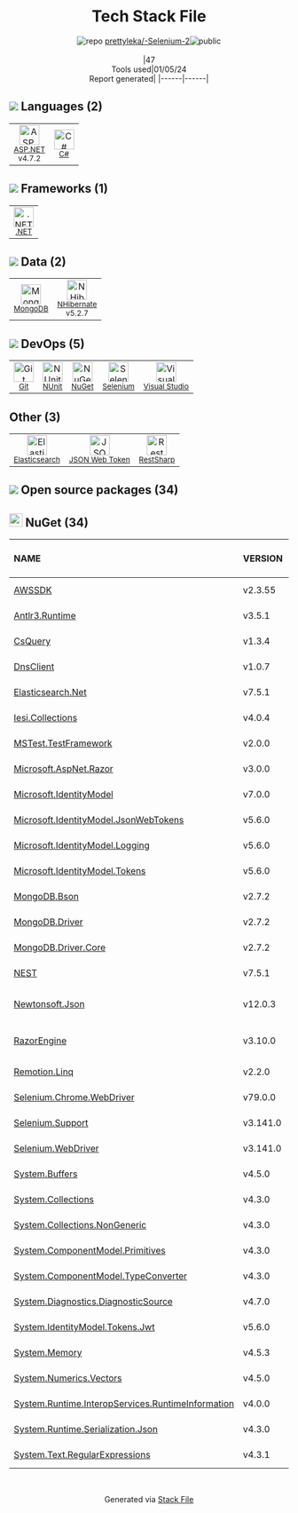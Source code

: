 <!--
&lt;--- Readme.md Snippet without images Start ---&gt;
## Tech Stack
prettyleka/-Selenium-2 is built on the following main stack:

- [Elasticsearch](https://www.elastic.co/products/elasticsearch) – Search as a Service
- [.NET](http://www.microsoft.com/net/) – Frameworks (Full Stack)
- [C#](http://csharp.net) – Languages
- [MongoDB](http://www.mongodb.com/) – Databases
- [Visual Studio](http://msdn.microsoft.com/en-us/vstudio/aa718325.aspx) – Integrated Development Environment
- [Selenium](http://www.seleniumhq.org/) – Browser Testing
- [NHibernate](https://nhibernate.info) – Object Relational Mapper (ORM)
- [NUnit](http://www.nunit.org/) – Testing Frameworks
- [JSON Web Token](http://jwt.io/) – User Management and Authentication
- [ASP.NET](https://www.asp.net/) – Languages
- [RestSharp](https://restsharp.dev/) – API Tools

Full tech stack [here](/techstack.md)

&lt;--- Readme.md Snippet without images End ---&gt;

&lt;--- Readme.md Snippet with images Start ---&gt;
## Tech Stack
prettyleka/-Selenium-2 is built on the following main stack:

- <img width='25' height='25' src='https://img.stackshare.io/service/841/Image_2019-05-20_at_4.58.04_PM.png' alt='Elasticsearch'/> [Elasticsearch](https://www.elastic.co/products/elasticsearch) – Search as a Service
- <img width='25' height='25' src='https://img.stackshare.io/service/1014/IoPy1dce_400x400.png' alt='.NET'/> [.NET](http://www.microsoft.com/net/) – Frameworks (Full Stack)
- <img width='25' height='25' src='https://img.stackshare.io/service/1015/1200px-C_Sharp_wordmark.svg.png' alt='C#'/> [C#](http://csharp.net) – Languages
- <img width='25' height='25' src='https://img.stackshare.io/service/1030/leaf-360x360.png' alt='MongoDB'/> [MongoDB](http://www.mongodb.com/) – Databases
- <img width='25' height='25' src='https://img.stackshare.io/service/1451/SR2hUhQN.png' alt='Visual Studio'/> [Visual Studio](http://msdn.microsoft.com/en-us/vstudio/aa718325.aspx) – Integrated Development Environment
- <img width='25' height='25' src='https://img.stackshare.io/service/1517/sbUizSli_400x400.jpg' alt='Selenium'/> [Selenium](http://www.seleniumhq.org/) – Browser Testing
- <img width='25' height='25' src='https://img.stackshare.io/service/2250/LogoNH_med_400x400.JPG' alt='NHibernate'/> [NHibernate](https://nhibernate.info) – Object Relational Mapper (ORM)
- <img width='25' height='25' src='https://img.stackshare.io/service/2371/jZ6MYx5Y_400x400.png' alt='NUnit'/> [NUnit](http://www.nunit.org/) – Testing Frameworks
- <img width='25' height='25' src='https://img.stackshare.io/service/6417/jwt-icon.png' alt='JSON Web Token'/> [JSON Web Token](http://jwt.io/) – User Management and Authentication
- <img width='25' height='25' src='https://img.stackshare.io/service/6755/2c45151a4a11d3a3c8e71bb34dd069d6_400x400.png' alt='ASP.NET'/> [ASP.NET](https://www.asp.net/) – Languages
- <img width='25' height='25' src='https://img.stackshare.io/service/20915/default_445d4e39e5f74faa53e6902cd6d552ff56c3a0a3.png' alt='RestSharp'/> [RestSharp](https://restsharp.dev/) – API Tools

Full tech stack [here](/techstack.md)

&lt;--- Readme.md Snippet with images End ---&gt;
-->
<div align="center">

# Tech Stack File
![](https://img.stackshare.io/repo.svg "repo") [prettyleka/-Selenium-2](https://github.com/prettyleka/-Selenium-2)![](https://img.stackshare.io/public_badge.svg "public")
<br/><br/>
|47<br/>Tools used|01/05/24 <br/>Report generated|
|------|------|
</div>

## <img src='https://img.stackshare.io/languages.svg'/> Languages (2)
<table><tr>
  <td align='center'>
  <img width='36' height='36' src='https://img.stackshare.io/service/6755/2c45151a4a11d3a3c8e71bb34dd069d6_400x400.png' alt='ASP.NET'>
  <br>
  <sub><a href="https://www.asp.net/">ASP.NET</a></sub>
  <br>
  <sub>v4.7.2</sub>
</td>

<td align='center'>
  <img width='36' height='36' src='https://img.stackshare.io/service/1015/1200px-C_Sharp_wordmark.svg.png' alt='C#'>
  <br>
  <sub><a href="http://csharp.net">C#</a></sub>
  <br>
  <sub></sub>
</td>

</tr>
</table>

## <img src='https://img.stackshare.io/frameworks.svg'/> Frameworks (1)
<table><tr>
  <td align='center'>
  <img width='36' height='36' src='https://img.stackshare.io/service/1014/IoPy1dce_400x400.png' alt='.NET'>
  <br>
  <sub><a href="http://www.microsoft.com/net/">.NET</a></sub>
  <br>
  <sub></sub>
</td>

</tr>
</table>

## <img src='https://img.stackshare.io/databases.svg'/> Data (2)
<table><tr>
  <td align='center'>
  <img width='36' height='36' src='https://img.stackshare.io/service/1030/leaf-360x360.png' alt='MongoDB'>
  <br>
  <sub><a href="http://www.mongodb.com/">MongoDB</a></sub>
  <br>
  <sub></sub>
</td>

<td align='center'>
  <img width='36' height='36' src='https://img.stackshare.io/service/2250/LogoNH_med_400x400.JPG' alt='NHibernate'>
  <br>
  <sub><a href="https://nhibernate.info">NHibernate</a></sub>
  <br>
  <sub>v5.2.7</sub>
</td>

</tr>
</table>

## <img src='https://img.stackshare.io/devops.svg'/> DevOps (5)
<table><tr>
  <td align='center'>
  <img width='36' height='36' src='https://img.stackshare.io/service/1046/git.png' alt='Git'>
  <br>
  <sub><a href="http://git-scm.com/">Git</a></sub>
  <br>
  <sub></sub>
</td>

<td align='center'>
  <img width='36' height='36' src='https://img.stackshare.io/service/2371/jZ6MYx5Y_400x400.png' alt='NUnit'>
  <br>
  <sub><a href="http://www.nunit.org/">NUnit</a></sub>
  <br>
  <sub></sub>
</td>

<td align='center'>
  <img width='36' height='36' src='https://img.stackshare.io/service/2637/6I3oEOP4_400x400.jpg' alt='NuGet'>
  <br>
  <sub><a href="https://www.nuget.org/">NuGet</a></sub>
  <br>
  <sub></sub>
</td>

<td align='center'>
  <img width='36' height='36' src='https://img.stackshare.io/service/1517/sbUizSli_400x400.jpg' alt='Selenium'>
  <br>
  <sub><a href="http://www.seleniumhq.org/">Selenium</a></sub>
  <br>
  <sub></sub>
</td>

<td align='center'>
  <img width='36' height='36' src='https://img.stackshare.io/service/1451/SR2hUhQN.png' alt='Visual Studio'>
  <br>
  <sub><a href="http://msdn.microsoft.com/en-us/vstudio/aa718325.aspx">Visual Studio</a></sub>
  <br>
  <sub></sub>
</td>

</tr>
</table>

## Other (3)
<table><tr>
  <td align='center'>
  <img width='36' height='36' src='https://img.stackshare.io/service/841/Image_2019-05-20_at_4.58.04_PM.png' alt='Elasticsearch'>
  <br>
  <sub><a href="https://www.elastic.co/products/elasticsearch">Elasticsearch</a></sub>
  <br>
  <sub></sub>
</td>

<td align='center'>
  <img width='36' height='36' src='https://img.stackshare.io/service/6417/jwt-icon.png' alt='JSON Web Token'>
  <br>
  <sub><a href="http://jwt.io/">JSON Web Token</a></sub>
  <br>
  <sub></sub>
</td>

<td align='center'>
  <img width='36' height='36' src='https://img.stackshare.io/service/20915/default_445d4e39e5f74faa53e6902cd6d552ff56c3a0a3.png' alt='RestSharp'>
  <br>
  <sub><a href="https://restsharp.dev/">RestSharp</a></sub>
  <br>
  <sub></sub>
</td>

</tr>
</table>


## <img src='https://img.stackshare.io/group.svg' /> Open source packages (34)</h2>

## <img width='24' height='24' src='https://img.stackshare.io/service/2637/6I3oEOP4_400x400.jpg'/> NuGet (34)

|NAME|VERSION|LAST UPDATED|LAST UPDATED BY|LICENSE|VULNERABILITIES|
|:------|:------|:------|:------|:------|:------|
|[AWSSDK](https://www.nuget.org/AWSSDK)|v2.3.55|02/04/20|Valeria Basov |N/A|N/A|
|[Antlr3.Runtime](https://www.nuget.org/Antlr3.Runtime)|v3.5.1|02/04/20|Valeria Basov |Other|N/A|
|[CsQuery](https://www.nuget.org/CsQuery)|v1.3.4|02/04/20|Valeria Basov |Other|N/A|
|[DnsClient](https://www.nuget.org/DnsClient)|v1.0.7|02/04/20|Valeria Basov |Apache-2.0|N/A|
|[Elasticsearch.Net](https://www.nuget.org/Elasticsearch.Net)|v7.5.1|02/04/20|Valeria Basov |Apache-2.0|N/A|
|[Iesi.Collections](https://www.nuget.org/Iesi.Collections)|v4.0.4|02/04/20|Valeria Basov |Other|N/A|
|[MSTest.TestFramework](https://www.nuget.org/MSTest.TestFramework)|v2.0.0|02/04/20|Valeria Basov |MIT|N/A|
|[Microsoft.AspNet.Razor](https://www.nuget.org/Microsoft.AspNet.Razor)|v3.0.0|02/04/20|Valeria Basov |Apache-2.0|N/A|
|[Microsoft.IdentityModel](https://www.nuget.org/Microsoft.IdentityModel)|v7.0.0|02/04/20|Valeria Basov |N/A|N/A|
|[Microsoft.IdentityModel.JsonWebTokens](https://www.nuget.org/Microsoft.IdentityModel.JsonWebTokens)|v5.6.0|02/04/20|Valeria Basov |MIT|N/A|
|[Microsoft.IdentityModel.Logging](https://www.nuget.org/Microsoft.IdentityModel.Logging)|v5.6.0|02/04/20|Valeria Basov |MIT|N/A|
|[Microsoft.IdentityModel.Tokens](https://www.nuget.org/Microsoft.IdentityModel.Tokens)|v5.6.0|02/04/20|Valeria Basov |MIT|N/A|
|[MongoDB.Bson](https://www.nuget.org/MongoDB.Bson)|v2.7.2|02/04/20|Valeria Basov |N/A|N/A|
|[MongoDB.Driver](https://www.nuget.org/MongoDB.Driver)|v2.7.2|02/04/20|Valeria Basov |N/A|[CVE-2022-48282](https://github.com/advisories/GHSA-7j9m-j397-g4wx) (High)|
|[MongoDB.Driver.Core](https://www.nuget.org/MongoDB.Driver.Core)|v2.7.2|02/04/20|Valeria Basov |N/A|N/A|
|[NEST](https://www.nuget.org/NEST)|v7.5.1|02/04/20|Valeria Basov |Apache-2.0|N/A|
|[Newtonsoft.Json](https://www.nuget.org/Newtonsoft.Json)|v12.0.3|02/04/20|Valeria Basov |MIT|[](https://github.com/advisories/GHSA-8rfx-6mr3-5jh3) (High)<br/>[CVE-2024-21907](https://github.com/advisories/GHSA-5crp-9r3c-p9vr) (High)|
|[RazorEngine](https://www.nuget.org/RazorEngine)|v3.10.0|02/04/20|Valeria Basov |Apache-2.0|[CVE-2021-46703](https://github.com/advisories/GHSA-ph3v-2hq5-5qfq) (Moderate)|
|[Remotion.Linq](https://www.nuget.org/Remotion.Linq)|v2.2.0|02/04/20|Valeria Basov |N/A|N/A|
|[Selenium.Chrome.WebDriver](https://www.nuget.org/Selenium.Chrome.WebDriver)|v79.0.0|02/04/20|Valeria Basov |Unlicense|N/A|
|[Selenium.Support](https://www.nuget.org/Selenium.Support)|v3.141.0|02/04/20|Valeria Basov |Apache-2.0|N/A|
|[Selenium.WebDriver](https://www.nuget.org/Selenium.WebDriver)|v3.141.0|02/04/20|Valeria Basov |Apache-2.0|N/A|
|[System.Buffers](https://www.nuget.org/System.Buffers)|v4.5.0|02/04/20|Valeria Basov |N/A|N/A|
|[System.Collections](https://www.nuget.org/System.Collections)|v4.3.0|02/04/20|Valeria Basov |N/A|N/A|
|[System.Collections.NonGeneric](https://www.nuget.org/System.Collections.NonGeneric)|v4.3.0|02/04/20|Valeria Basov |N/A|N/A|
|[System.ComponentModel.Primitives](https://www.nuget.org/System.ComponentModel.Primitives)|v4.3.0|02/04/20|Valeria Basov |N/A|N/A|
|[System.ComponentModel.TypeConverter](https://www.nuget.org/System.ComponentModel.TypeConverter)|v4.3.0|02/04/20|Valeria Basov |N/A|N/A|
|[System.Diagnostics.DiagnosticSource](https://www.nuget.org/System.Diagnostics.DiagnosticSource)|v4.7.0|02/04/20|Valeria Basov |MIT|N/A|
|[System.IdentityModel.Tokens.Jwt](https://www.nuget.org/System.IdentityModel.Tokens.Jwt)|v5.6.0|02/04/20|Valeria Basov |MIT|N/A|
|[System.Memory](https://www.nuget.org/System.Memory)|v4.5.3|02/04/20|Valeria Basov |N/A|N/A|
|[System.Numerics.Vectors](https://www.nuget.org/System.Numerics.Vectors)|v4.5.0|02/04/20|Valeria Basov |N/A|N/A|
|[System.Runtime.InteropServices.RuntimeInformation](https://www.nuget.org/System.Runtime.InteropServices.RuntimeInformation)|v4.0.0|02/04/20|Valeria Basov |N/A|N/A|
|[System.Runtime.Serialization.Json](https://www.nuget.org/System.Runtime.Serialization.Json)|v4.3.0|02/04/20|Valeria Basov |N/A|N/A|
|[System.Text.RegularExpressions](https://www.nuget.org/System.Text.RegularExpressions)|v4.3.1|02/04/20|Valeria Basov |N/A|N/A|

<br/>
<div align='center'>

Generated via [Stack File](https://github.com/marketplace/stack-file)
